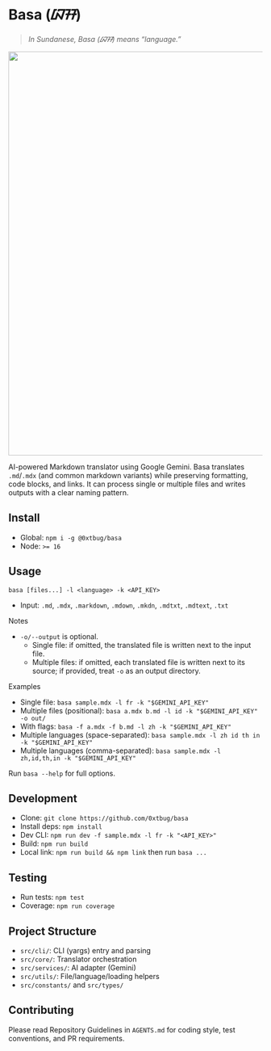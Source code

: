 # Basa (ᮘᮞ)
> _In Sundanese, Basa (ᮘᮞ) means “language.”_

<img src="https://github.com/user-attachments/assets/b4aad845-197b-40fa-bb2a-cf989289dea4" width="800px" />

AI-powered Markdown translator using Google Gemini. Basa translates `.md`/`.mdx` (and common markdown variants) while preserving formatting, code blocks, and links. It can process single or multiple files and writes outputs with a clear naming pattern.

## Install
- Global: `npm i -g @0xtbug/basa`
- Node: `>= 16`

## Usage
```
basa [files...] -l <language> -k <API_KEY>
```
- Input: `.md`, `.mdx`, `.markdown`, `.mdown`, `.mkdn`, `.mdtxt`, `.mdtext`, `.txt`

Notes
- `-o/--output` is optional.
  - Single file: if omitted, the translated file is written next to the input file.
  - Multiple files: if omitted, each translated file is written next to its source; if provided, treat `-o` as an output directory.

Examples
- Single file: `basa sample.mdx -l fr -k "$GEMINI_API_KEY"`
- Multiple files (positional): `basa a.mdx b.md -l id -k "$GEMINI_API_KEY" -o out/`
- With flags: `basa -f a.mdx -f b.md -l zh -k "$GEMINI_API_KEY"`
- Multiple languages (space-separated): `basa sample.mdx -l zh id th in -k "$GEMINI_API_KEY"`
- Multiple languages (comma-separated): `basa sample.mdx -l zh,id,th,in -k "$GEMINI_API_KEY"`

Run `basa --help` for full options.

## Development
- Clone: `git clone https://github.com/0xtbug/basa`
- Install deps: `npm install`
- Dev CLI: `npm run dev -f sample.mdx -l fr -k "<API_KEY>"`
- Build: `npm run build`
- Local link: `npm run build && npm link` then run `basa ...`

## Testing
- Run tests: `npm test`
- Coverage: `npm run coverage`

## Project Structure
- `src/cli/`: CLI (yargs) entry and parsing
- `src/core/`: Translator orchestration
- `src/services/`: AI adapter (Gemini)
- `src/utils/`: File/language/loading helpers
- `src/constants/` and `src/types/`

## Contributing
Please read Repository Guidelines in `AGENTS.md` for coding style, test conventions, and PR requirements.
